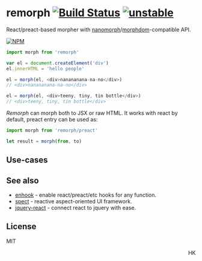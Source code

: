# remorph [![Build Status](https://travis-ci.org/dy/remorph.svg?branch=master)](https://travis-ci.org/dy/remorph) [![unstable](https://img.shields.io/badge/stability-unstable-yellow.svg)](http://github.com/badges/stability-badges)

React/preact-based morpher with [nanomorph](https://github.com/choojs/nanomorph)/[morphdom](https://ghub.io/morphdom)-compatible API.

[![NPM](https://nodei.co/npm/remorph.png?mini=true)](https://nodei.co/npm/remorph/)

```js
import morph from 'remorph'

var el = document.createElement('div')
el.innerHTML = 'hello people'

el = morph(el, <div>nanananana-na-no</div>)
// <div>nanananana-na-no</div>

el = morph(el, <div>teeny, tiny, tin bottle</div>)
// <div>teeny, tiny, tin bottle</div>
```

_Remorph_ can morph both to JSX or raw HTML. It works with react by default, preact entry can be used as:

```js
import morph from 'remorph/preact'

let result = morph(from, to)
```

## Use-cases

## See also

* [enhook](https://ghub.io/enhook) - enable react/preact/etc hooks for any function.
* [spect](https://ghub.io/spect) - reactive aspect-oriented UI framework.
* [jquery-react](https://ghub.io/jquery-react) - connect react to jquery with ease.


## License

MIT

<p align="right">HK</p>
